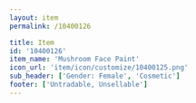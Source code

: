 ```yaml
---
layout: item
permalink: /10400126

title: Item
id: '10400126'
item_name: 'Mushroom Face Paint'
icon_url: 'item/icon/customize/10400125.png'
sub_header: ['Gender: Female', 'Cosmetic']
footer: ['Untradable, Unsellable']
---
```

